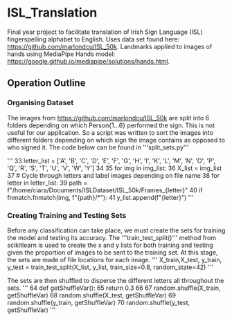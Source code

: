 # ISL_Translation
Final year project to facilitate translation of Irish Sign Language (ISL) fingerspelling alphabet to English. Uses data set found here: https://github.com/marlondcu/ISL_50k. Landmarks applied to images of hands using MediaPipe Hands model: https://google.github.io/mediapipe/solutions/hands.html.

## Operation Outline
### Organising Dataset
The images from https://github.com/marlondcu/ISL_50k are split into 6 folders depending on which Person{1...6} performed the sign. This is not useful for our application. So a script was written to sort the images into different folders depending on which sign the image contains as opposed to who signed it. The code below can be found in '''split_sets.py'''

'''
33 letter_list = ['A', 'B', 'C', 'D', 'E', 'F', 'G', 'H', 'I', 'K', 'L', 'M', 'N', 'O', 'P', 'Q', 'R', 'S', 'T', 'U', 'V', 'W', 'Y']
34 
35 for img in img_list:
36     X_list = img_list
37     # Cycle through letters and label images depending on file name
38     for letter in letter_list:
39         path = f"/home/ciara/Documents/ISLDataset/ISL_50k/Frames_{letter}"
40         if fnmatch.fnmatch(img, f"{path}/*"):
41             y_list.append(f"{letter}")
'''
### Creating Training and Testing Sets
Before any classification can take place, we must create the sets for training the model and testing its accuracy. The '''train_test_split()''' method from scikitlearn is used to create the x and y lists for both training and testing given the proportion of images to be sent to the training set. At this stage, the sets are made of file locations for each image.
'''
X_train,X_test, y_train, y_test = train_test_split(X_list, y_list, train_size=0.8, random_state=42)
'''

The sets are then shuffled to disperse the different letters all throughout the sets.
'''
64 def getShuffleVar():
65     return 0.3
66 
67 random.shuffle(X_train, getShuffleVar)
68 random.shuffle(X_test, getShuffleVar)
69 random.shuffle(y_train, getShuffleVar)
70 random.shuffle(y_test, getShuffleVar)
'''
